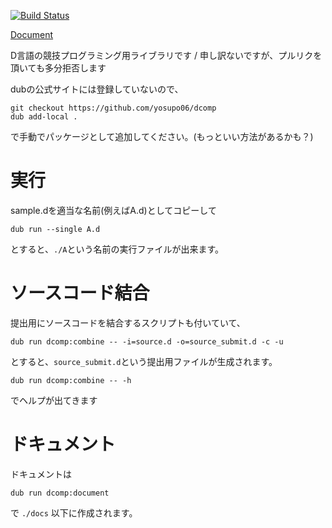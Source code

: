 [![Build Status](http://drone.yosupo.com/api/badges/yosupo06/dcomp/status.svg)](http://drone.yosupo.com/yosupo06/dcomp)

[Document](https://yosupo06.github.io/dcomp/)


D言語の競技プログラミング用ライブラリです / 申し訳ないですが、プルリクを頂いても多分拒否します


dubの公式サイトには登録していないので、

```
git checkout https://github.com/yosupo06/dcomp
dub add-local .
```

で手動でパッケージとして追加してください。(もっといい方法があるかも？)

# 実行
sample.dを適当な名前(例えばA.d)としてコピーして

```
dub run --single A.d
```

とすると、`./A`という名前の実行ファイルが出来ます。

# ソースコード結合

提出用にソースコードを結合するスクリプトも付いていて、
```
dub run dcomp:combine -- -i=source.d -o=source_submit.d -c -u
```
とすると、`source_submit.d`という提出用ファイルが生成されます。
```
dub run dcomp:combine -- -h
```
でヘルプが出てきます

# ドキュメント

ドキュメントは
```
dub run dcomp:document
```
で `./docs` 以下に作成されます。
